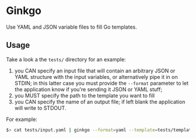# Ginkgo

Use YAML and JSON variable files to fill Go templates.

## Usage

Take a look a the `tests/` directory for an example: 

1. you CAN specify an input file that will contain an arbitrary JSON or YAML structure with the input variables, or alternatively pipe it in on STDIN; in this latter case you must provide the `--format` parameter to let the application know if you're sending it JSON or YAML stuff;
1. you MUST specify the path to the template you want to fill
1. you CAN specify the name of an output file; if left blank the application will write to STDOUT.

For example:

```bash
$> cat tests/input.yaml | ginkgo --format=yaml --template=tests/template.tpl
```
